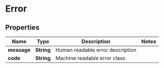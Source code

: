 
# Error

## Properties
Name | Type | Description | Notes
------------ | ------------- | ------------- | -------------
**message** | **String** | Human readable error description | 
**code** | **String** | Machine readable error class | 



